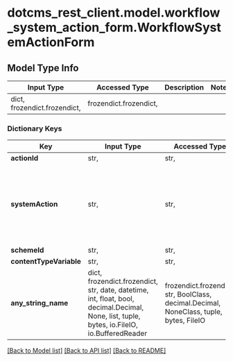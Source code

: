 # dotcms_rest_client.model.workflow_system_action_form.WorkflowSystemActionForm

## Model Type Info
Input Type | Accessed Type | Description | Notes
------------ | ------------- | ------------- | -------------
dict, frozendict.frozendict,  | frozendict.frozendict,  |  | 

### Dictionary Keys
Key | Input Type | Accessed Type | Description | Notes
------------ | ------------- | ------------- | ------------- | -------------
**actionId** | str,  | str,  |  | 
**systemAction** | str,  | str,  |  | must be one of ["NEW", "EDIT", "PUBLISH", "UNPUBLISH", "ARCHIVE", "UNARCHIVE", "DELETE", "DESTROY", ] 
**schemeId** | str,  | str,  |  | [optional] 
**contentTypeVariable** | str,  | str,  |  | [optional] 
**any_string_name** | dict, frozendict.frozendict, str, date, datetime, int, float, bool, decimal.Decimal, None, list, tuple, bytes, io.FileIO, io.BufferedReader | frozendict.frozendict, str, BoolClass, decimal.Decimal, NoneClass, tuple, bytes, FileIO | any string name can be used but the value must be the correct type | [optional]

[[Back to Model list]](../../README.md#documentation-for-models) [[Back to API list]](../../README.md#documentation-for-api-endpoints) [[Back to README]](../../README.md)

